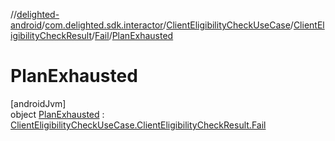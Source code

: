 //[delighted-android](../../../../../../index.md)/[com.delighted.sdk.interactor](../../../../index.md)/[ClientEligibilityCheckUseCase](../../../index.md)/[ClientEligibilityCheckResult](../../index.md)/[Fail](../index.md)/[PlanExhausted](index.md)

# PlanExhausted

[androidJvm]\
object [PlanExhausted](index.md) : [ClientEligibilityCheckUseCase.ClientEligibilityCheckResult.Fail](../index.md)
